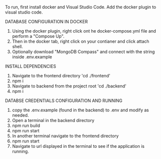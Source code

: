 To run, first install docker and Visual Studio Code.
Add the docker plugin to visual studio code. 

DATABASE CONFIGURATION IN DOCKER
1. Using the docker plugin, right click ont he docker-compose.yml file and perform a "Compose Up".
2. Then in the docker tab, right click on your contianer and click attach shell. 
3. Optionally download "MongoDB Compass" and connect with the string inside .env.example

INSTALL DEPENDENCIES
1. Navigate to the frontend directory 'cd ./frontend'
2. npm i
3. Navigate to backend from the project root 'cd ./backend'
4. npm i

DATABSE CREDENTIALS CONFIGURATION AND RUNNING
1.  copy the .env.example (found in the backend) to .env and modify as needed.
2.  Open a terminal in the backend directory
3.  npm run build
4.  npm run start
5.  In another terminal navigate to the frontend directory 
6.  npm run start
7.  Navigate to url displayed in the terminal to see if the application is running. 
